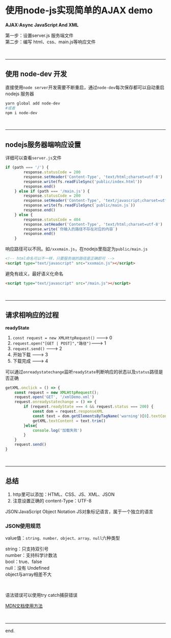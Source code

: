 # 使用node-js实现简单的AJAX demo

**AJAX:Async JavaScript And XML**

第一步：设置server.js 服务端文件  
第二步：编写 html、css、main.js等响应文件  

<br />

--- 

## 使用 node-dev 开发

直接使用`node server`开发需要不断重启，通过`node-dev`每次保存都可以自动重启 nodejs 服务器
```sh
yarn global add node-dev
#或者
npm i node-dev
```
<br />

---  

## nodejs服务器端响应设置

详细可以查看`server.js`文件
```js
if (path === '/') {
        response.statusCode = 200
        response.setHeader('Content-Type', 'text/html;charset=utf-8')
        response.write(fs.readFileSync('public/index.html'))
        response.end()
    } else if (path === '/main.js') {
        response.statusCode = 200
        response.setHeader('Content-Type', 'text/javascript;charset=utf-8')
        response.write(fs.readFileSync(`public/main.js`))
        response.end()
    } else {
        response.statusCode = 404
        response.setHeader('Content-Type', 'text/html;charset=utf-8')
        response.write(`你输入的路径不存在对应的内容`)
        response.end()
    }
```
响应路径可以不同。如`/xxxmain.js`，在nodejs里指定为`public/main.js`

```html
<!-- html命名可以不一样，只要服务端的路径是正确即可 -->
<script type="text/javascript" src="xxxmain.js"></script>
```
避免有歧义，最好语义化命名
```html
<script type="text/javascript" src="/main.js"></script>
```
<br />

---  

## 请求相响应的过程

**readyState**

1. `const request = new XMLHttpRequest()` ---> 0
2. `request.open("[GET | POST]","路径")`---> 1
3. `request.send()` ---> 2
4. 开始下载 ---> 3
5. 下载完成 ---> 4

可以通过`onreadystatechange`监听`readyState`判断响应的状态以及`status`路径是否正确
```js
getXML.onclick = () => {
    const request = new XMLHttpRequest();
    request.open('GET', '/xmlDemo.xml')
    request.onreadystatechange = () => {
        if (request.readyState === 4 && request.status === 200) {
            const dom = request.responseXML
            const text = dom.getElementsByTagName('warning')[0].textContent
            getXML.textContent = text.trim()
        }else{
            console.log('加载失败')
        }
    }
    request.send()
}
```
<br />

--- 

## 总结  
1. http里可以添加：HTML、CSS、JS、XML、JSON
2. 注意设置正确的 content-Type：UTF-8

JSON:JavaScript Object Notation
JS对象标记语言，属于一个独立的语言

### JSON使用规范  

value值：`string、number、object、array、null`六种类型

string：只支持双引号  
number：支持科学计数法  
bool：true、false  
null：没有 Undefined  
object与array相差不大  

<br />

语法错误可以使用try catch捕获错误  

[MDN文档使用方法](https://developer.mozilla.org/zh-CN/docs/Web/JavaScript/Reference/Statements/try...catch)  

<br />

---   

end.
